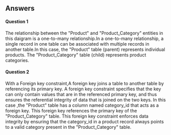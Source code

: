 
## Answers

#### Question 1 

The relationship between the "Product" and "Product_Category" entities in this daigram is a one-to-many relationship.In a one-to-many relationship, a single record in one table can be associated with multiple records in another table.In this case, the "Product" table (parent) represents individual products.
The "Product_Category" table (child) represents product categories.

#### Question 2

With a Foreign key constraint,A foreign key joins a table to another table by referencing its primary key. A foreign key constraint specifies that the key can only contain values that are in the referenced primary key, and thus ensures the referential integrity of data that is joined on the two keys.
In this case ,the "Product" table has a column named category_id that acts as a foreign key.
This foreign key references the primary key of the "Product_Category" table.
This foreign key constraint enforces data integrity by ensuring that the category_id in a product record always points to a valid category present in the "Product_Category" table.


